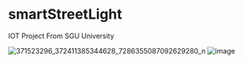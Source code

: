 # smartStreetLight
IOT Project From SGU University



![371523296_372411385344628_7286355087092629280_n](https://github.com/thinh12112001/smartStreetLight/assets/74391992/9fab5eef-34f9-4701-a5b9-d0e06802592a)  ![image](https://github.com/thinh12112001/smartStreetLight/assets/74391992/2fbb0107-ff60-4de6-bdd8-4432a8debf10)

